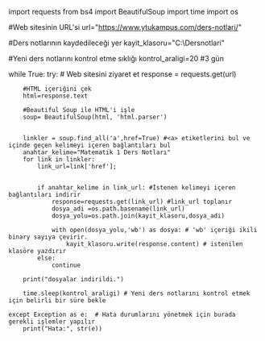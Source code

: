 import requests
from bs4 import BeautifulSoup
import time
import os

#Web sitesinin URL'si
url="https://www.ytukampus.com/ders-notlari/"

#Ders notlarının kaydedileceği yer
kayit_klasoru="C:\Dersnotlari"

#Yeni ders notlarını kontrol etme sıklığı
kontrol_araligi=20 #3 gün

while True:
    try:
        # Web sitesini ziyaret et
        response = requests.get(url)

        #HTML içeriğini çek
        html=response.text

        #Beautiful Soup ile HTML'i işle
        soup= BeautifulSoup(html, 'html.parser')


        linkler = soup.find_all('a',href=True) #<a> etiketlerini bul ve  içinde geçen kelimeyi içeren bağlantıları bul
        anahtar_kelime="Matematik 1 Ders Notları"
        for link in linkler:
            link_url=link['href'];


            if anahtar_kelime in link_url: #İstenen kelimeyi içeren bağlantıları indirir
                response=requests.get(link_url) #link_url toplanır
                dosya_adi =os.path.basename(link_url)
                dosya_yolu=os.path.join(kayit_klasoru,dosya_adi)

                with open(dosya_yolu,'wb') as dosya: # 'wb' içeriği ikili binary sayıya çevirir.
                    kayit_klasoru.write(response.content) # istenilen klasöre yazdırır
            else:
                continue

        print("dosyalar indirildi.")

        time.sleep(kontrol_araligi) # Yeni ders notlarını kontrol etmek için belirli bir süre bekle

    except Exception as e:  # Hata durumlarını yönetmek için burada gerekli işlemler yapılır
        print("Hata:", str(e))

